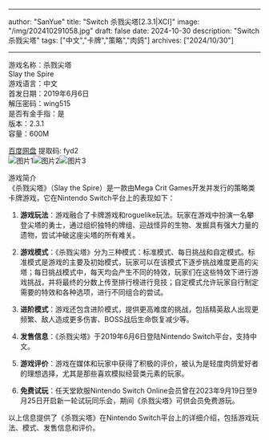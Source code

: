 
---
author: "SanYue"
title: "Switch 杀戮尖塔[2.3.1|XCI]"
image: "/img/202410291058.jpg"
draft: false
date: 2024-10-30
description: "Switch 杀戮尖塔"
tags: ["中文","卡牌","策略","肉鸽"]
archives: ["2024/10/30"]

---

游戏名称：杀戮尖塔   
Slay the Spire    
游戏语言：中文  
首发日期：2019年6月6日  
解压密码：wing515  
是否有金手指：是  
版本：2.3.1   
容量：600M

[百度网盘](https://pan.baidu.com/s/1mZ11wXfhpqT-T-dxGU-ixw) 提取码: fyd2  
![图片1](/img/3e58cefd663.jpg)![图片2](/img/8725d77291.jpg)![图片3](/img/5bc03765f9f6c7e4.jpg)  

游戏简介  
《杀戮尖塔》（Slay the Spire）是一款由Mega Crit Games开发并发行的策略类卡牌游戏，它在Nintendo Switch平台上的表现如下：

1. **游戏玩法**：游戏融合了卡牌游戏和roguelike玩法。玩家在游戏中扮演一名攀登尖塔的勇士，通过组织独特的牌组、迎战怪异的生物、发掘具有强大力量的遗物，尝试冲破这座尖塔的所有难关。

2. **游戏模式**：《杀戮尖塔》分为三种模式：标准模式、每日挑战和自定模式。标准模式是游戏的主要及初始模式，玩家可以在该模式下逐步挑战难度更高的尖塔；每日挑战模式中，每天均会产生不同的特效，玩家们在这些特效下进行游戏挑战，并将最终的分数上传至排行榜进行竞技；自定模式允许玩家自行制定需要的特效和各种选项，进行不同组合的尝试。

3. **进阶模式**：游戏还包含进阶模式，提供更高难度的挑战，包括精英敌人出现更频繁、敌人造成更多伤害、BOSS战后生命恢复减少等。

4. **发售信息**：《杀戮尖塔》于2019年6月6日登陆Nintendo Switch平台，支持中文。

5. **游戏评价**：游戏在媒体和玩家中获得了积极的评价，被认为是轻度肉鸽爱好者的理想选择，尤其是那些喜欢模拟经营类元素的玩家。

6. **免费试玩**：任天堂欧服Nintendo Switch Online会员曾在2023年9月19日至9月25日开启新一轮试玩同乐会，期间《杀戮尖塔》可供会员免费游玩。

以上信息提供了《杀戮尖塔》在Nintendo Switch平台上的详细介绍，包括游戏玩法、模式、发售信息和评价。

